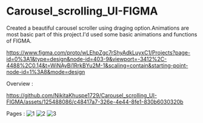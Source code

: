 # Carousel_scrolling_UI-FIGMA
Created a beautiful carousel scroller using draging option.Animations are most basic part of this project.I'd used some basic animations and functions of FIGMA.


https://www.figma.com/proto/wLEhpZgc7rShyAdkLuyxC1/Projects?page-id=0%3A1&type=design&node-id=403-9&viewport=-3412%2C-4488%2C0.14&t=WiNAyBi1RrkBYu2M-1&scaling=contain&starting-point-node-id=1%3A8&mode=design

Overview :



https://github.com/NikitaKhuspe1729/Carousel_scrolling_UI-FIGMA/assets/125488086/c48417a7-326e-4e44-8fe1-830b6030320b



Pages :
![1](https://github.com/NikitaKhuspe1729/Carousel_scrolling_UI-FIGMA/assets/125488086/1c6d84f1-24e3-4247-8a6f-c17e1c1e3feb)
![2](https://github.com/NikitaKhuspe1729/Carousel_scrolling_UI-FIGMA/assets/125488086/cb086271-ecbe-4355-a5a3-42b1c5b67b68)
![3](https://github.com/NikitaKhuspe1729/Carousel_scrolling_UI-FIGMA/assets/125488086/a7ce2ead-7718-4687-940e-81d8d33d6b32)


